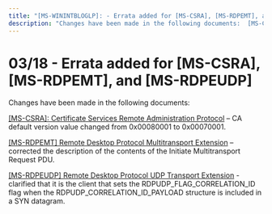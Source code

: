 ```yaml
---
title: "[MS-WININTBLOGLP]: - Errata added for [MS-CSRA], [MS-RDPEMT], and [MS-RDPEUDP]"
description: "Changes have been made in the following documents:  [MS-CSRA]: Certificate Services Remote Administration Protocol – CA default version value"
---
```


# 03/18 - Errata added for [MS-CSRA], [MS-RDPEMT], and [MS-RDPEUDP]

<p> </p>
<p>Changes have been made in the following documents:</p>

<p><span><a href="/openspecs/windows_protocols/MS-WINERRATA/8d5dba94-8974-4d18-a554-f7b04e7fc112">[MS-CSRA]:
Certificate Services Remote Administration Protocol</a></span> – CA default
version value changed from 0x00080001 to 0x00070001.</p>

<p><span><a href="/openspecs/windows_protocols/MS-WINERRATA/b7db7515-5744-4b73-a5cd-14ff7ab8c3b3">[MS-RDPEMT]
Remote Desktop Protocol Multitransport Extension</a></span> – corrected the
description of the contents of the Initiate Multitransport Request PDU.</p>

<p><a href="/openspecs/windows_protocols/MS-WINERRATA/2ff1edb2-f07e-4273-978e-fa529fc2dadc">[MS-RDPEUDP]
Remote Desktop Protocol UDP Transport Extension</a> - clarified that it is the
client that sets the RDPUDP_FLAG_CORRELATION_ID flag when the RDPUDP_CORRELATION_ID_PAYLOAD
structure is included in a SYN datagram.</p>


                